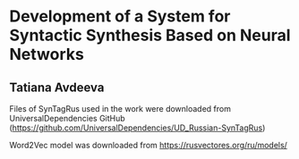 # Development of a System for Syntactic Synthesis Based on Neural Networks
## Tatiana Avdeeva

Files of SynTagRus used in the work were downloaded from UniversalDependencies GitHub
(https://github.com/UniversalDependencies/UD_Russian-SynTagRus)

Word2Vec model was downloaded from https://rusvectores.org/ru/models/
